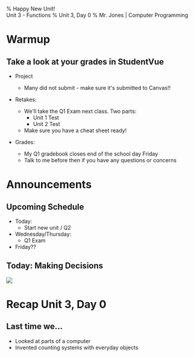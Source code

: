 % Happy New Unit!</br>Unit 3 - Functions
% Unit 3, Day 0
% Mr. Jones | Computer Programming


# Warmup

## Take a look at your grades in StudentVue
- Project
    + Many did not submit - make sure it's submitted to Canvas!!

- Retakes:
    + We'll take the Q1 Exam next class. Two parts:
        + Unit 1 Test
        + Unit 2 Test
    + Make sure you have a cheat sheet ready!

- Grades: 
    + My Q1 gradebook closes end of the school day Friday
    + Talk to me before then if you have any questions or concerns

# Announcements

## Upcoming Schedule
- Today:
    + Start new unit / Q2
- Wednesday/Thursday:
    + Q1 Exam
- Friday??

## Today: Making Decisions
![](../../images/if.svg)





# Recap Unit 3, Day 0

## Last time we...
- Looked at parts of a computer
- Invented counting systems with everyday objects